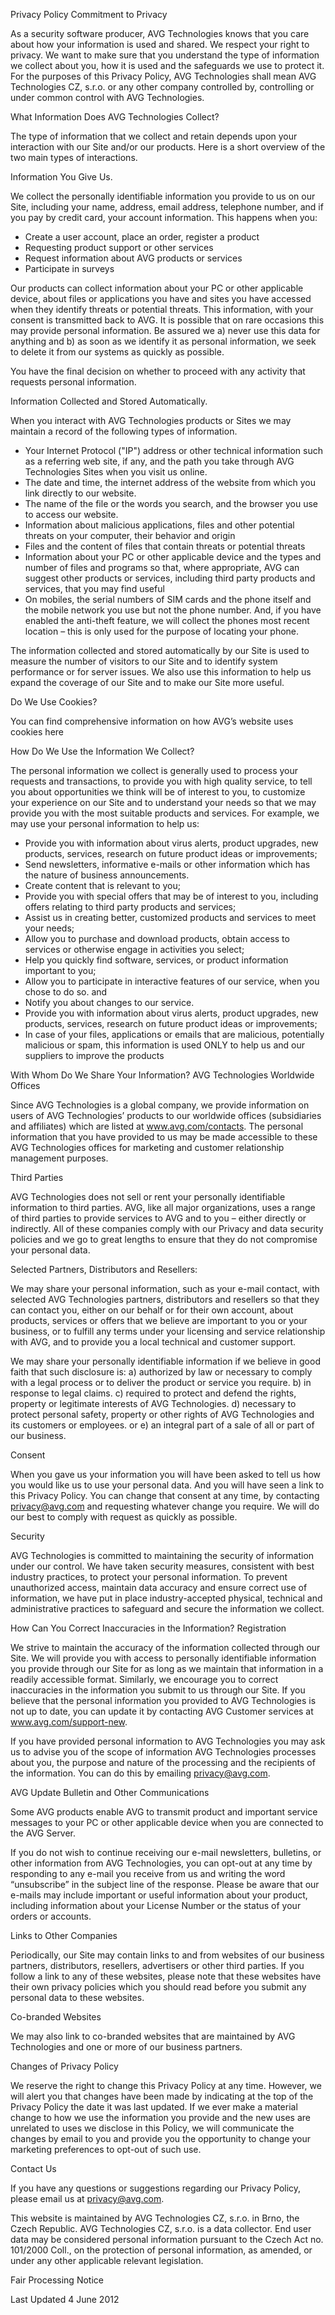 Privacy Policy Commitment to Privacy

As a security software producer, AVG Technologies knows that you care about how your information is used and shared. We respect your right to privacy. We want to make sure that you understand the type of information we collect about you, how it is used and the safeguards we use to protect it. For the purposes of this Privacy Policy, AVG Technologies shall mean AVG Technologies CZ, s.r.o. or any other company controlled by, controlling or under common control with AVG Technologies.

What Information Does AVG Technologies Collect?

The type of information that we collect and retain depends upon your interaction with our Site and/or our products. Here is a short overview of the two main types of interactions.

Information You Give Us.

We collect the personally identifiable information you provide to us on our Site, including your name, address, email address, telephone number, and if you pay by credit card, your account information. This happens when you:

*   Create a user account, place an order, register a product
*   Requesting product support or other services
*   Request information about AVG products or services
*   Participate in surveys

Our products can collect information about your PC or other applicable device, about files or applications you have and sites you have accessed when they identify threats or potential threats. This information, with your consent is transmitted back to AVG. It is possible that on rare occasions this may provide personal information. Be assured we a) never use this data for anything and b) as soon as we identify it as personal information, we seek to delete it from our systems as quickly as possible.

You have the final decision on whether to proceed with any activity that requests personal information.

Information Collected and Stored Automatically.

When you interact with AVG Technologies products or Sites we may maintain a record of the following types of information.

*   Your Internet Protocol ("IP") address or other technical information such as a referring web site, if any, and the path you take through AVG Technologies Sites when you visit us online.
*   The date and time, the internet address of the website from which you link directly to our website.
*   The name of the file or the words you search, and the browser you use to access our website.
*   Information about malicious applications, files and other potential threats on your computer, their behavior and origin
*   Files and the content of files that contain threats or potential threats
*   Information about your PC or other applicable device and the types and number of files and programs so that, where appropriate, AVG can suggest other products or services, including third party products and services, that you may find useful
*   On mobiles, the serial numbers of SIM cards and the phone itself and the mobile network you use but not the phone number. And, if you have enabled the anti-theft feature, we will collect the phones most recent location – this is only used for the purpose of locating your phone.

The information collected and stored automatically by our Site is used to measure the number of visitors to our Site and to identify system performance or for server issues. We also use this information to help us expand the coverage of our Site and to make our Site more useful.

Do We Use Cookies?

You can find comprehensive information on how AVG’s website uses cookies here

How Do We Use the Information We Collect?

The personal information we collect is generally used to process your requests and transactions, to provide you with high quality service, to tell you about opportunities we think will be of interest to you, to customize your experience on our Site and to understand your needs so that we may provide you with the most suitable products and services. For example, we may use your personal information to help us:

*   Provide you with information about virus alerts, product upgrades, new products, services, research on future product ideas or improvements;
*   Send newsletters, informative e-mails or other information which has the nature of business announcements.
*   Create content that is relevant to you;
*   Provide you with special offers that may be of interest to you, including offers relating to third party products and services;
*   Assist us in creating better, customized products and services to meet your needs;
*   Allow you to purchase and download products, obtain access to services or otherwise engage in activities you select;
*   Help you quickly find software, services, or product information important to you;
*   Allow you to participate in interactive features of our service, when you chose to do so. and
*   Notify you about changes to our service.
*   Provide you with information about virus alerts, product upgrades, new products, services, research on future product ideas or improvements;
*   In case of your files, applications or emails that are malicious, potentially malicious or spam, this information is used ONLY to help us and our suppliers to improve the products

With Whom Do We Share Your Information? AVG Technologies Worldwide Offices

Since AVG Technologies is a global company, we provide information on users of AVG Technologies’ products to our worldwide offices (subsidiaries and affiliates) which are listed at www.avg.com/contacts. The personal information that you have provided to us may be made accessible to these AVG Technologies offices for marketing and customer relationship management purposes.

Third Parties

AVG Technologies does not sell or rent your personally identifiable information to third parties. AVG, like all major organizations, uses a range of third parties to provide services to AVG and to you – either directly or indirectly. All of these companies comply with our Privacy and data security policies and we go to great lengths to ensure that they do not compromise your personal data.

Selected Partners, Distributors and Resellers:

We may share your personal information, such as your e-mail contact, with selected AVG Technologies partners, distributors and resellers so that they can contact you, either on our behalf or for their own account, about products, services or offers that we believe are important to you or your business, or to fulfill any terms under your licensing and service relationship with AVG, and to provide you a local technical and customer support.

We may share your personally identifiable information if we believe in good faith that such disclosure is: a) authorized by law or necessary to comply with a legal process or to deliver the product or service you require. b) in response to legal claims. c) required to protect and defend the rights, property or legitimate interests of AVG Technologies. d) necessary to protect personal safety, property or other rights of AVG Technologies and its customers or employees. or e) an integral part of a sale of all or part of our business.

Consent

When you gave us your information you will have been asked to tell us how you would like us to use your personal data. And you will have seen a link to this Privacy Policy. You can change that consent at any time, by contacting privacy@avg.com and requesting whatever change you require. We will do our best to comply with request as quickly as possible.

Security

AVG Technologies is committed to maintaining the security of information under our control. We have taken security measures, consistent with best industry practices, to protect your personal information. To prevent unauthorized access, maintain data accuracy and ensure correct use of information, we have put in place industry-accepted physical, technical and administrative practices to safeguard and secure the information we collect.

How Can You Correct Inaccuracies in the Information? Registration

We strive to maintain the accuracy of the information collected through our Site. We will provide you with access to personally identifiable information you provide through our Site for as long as we maintain that information in a readily accessible format. Similarly, we encourage you to correct inaccuracies in the information you submit to us through our Site. If you believe that the personal information you provided to AVG Technologies is not up to date, you can update it by contacting AVG Customer services at www.avg.com/support-new.

If you have provided personal information to AVG Technologies you may ask us to advise you of the scope of information AVG Technologies processes about you, the purpose and nature of the processing and the recipients of the information. You can do this by emailing privacy@avg.com.

AVG Update Bulletin and Other Communications

Some AVG products enable AVG to transmit product and important service messages to your PC or other applicable device when you are connected to the AVG Server.

If you do not wish to continue receiving our e-mail newsletters, bulletins, or other information from AVG Technologies, you can opt-out at any time by responding to any e-mail you receive from us and writing the word “unsubscribe” in the subject line of the response. Please be aware that our e-mails may include important or useful information about your product, including information about your License Number or the status of your orders or accounts.

Links to Other Companies

Periodically, our Site may contain links to and from websites of our business partners, distributors, resellers, advertisers or other third parties. If you follow a link to any of these websites, please note that these websites have their own privacy policies which you should read before you submit any personal data to these websites.

Co-branded Websites

We may also link to co-branded websites that are maintained by AVG Technologies and one or more of our business partners.

Changes of Privacy Policy

We reserve the right to change this Privacy Policy at any time. However, we will alert you that changes have been made by indicating at the top of the Privacy Policy the date it was last updated. If we ever make a material change to how we use the information you provide and the new uses are unrelated to uses we disclose in this Policy, we will communicate the changes by email to you and provide you the opportunity to change your marketing preferences to opt-out of such use.

Contact Us

If you have any questions or suggestions regarding our Privacy Policy, please email us at privacy@avg.com.

This website is maintained by AVG Technologies CZ, s.r.o. in Brno, the Czech Republic. AVG Technologies CZ, s.r.o. is a data collector. End user data may be considered personal information pursuant to the Czech Act no. 101/2000 Coll., on the protection of personal information, as amended, or under any other applicable relevant legislation.

Fair Processing Notice

Last Updated 4 June 2012